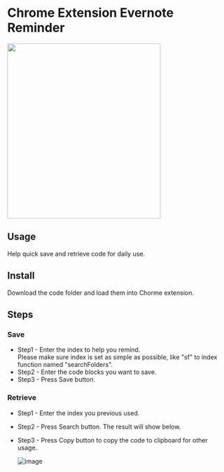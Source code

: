 # Chrome Extension Evernote Reminder


<img src="https://user-images.githubusercontent.com/17609819/215317654-0f785b0d-cf7b-4ee2-9870-3a02ccaf5994.png" width="350" height="400">

## Usage
Help quick save and retrieve code for daily use.

## Install
Download the code folder and load them into Chorme extension.



## Steps
### Save
* Step1 - Enter the index to help you remind.   
        Please make sure index is set as simple as possible, like "sf" to index function named "searchFolders". 
* Step2 - Enter the code blocks you want to save.
* Step3 - Press Save button.

### Retrieve
* Step1 - Enter the index you previous used.
* Step2 - Press Search button. The result will show below.
* Step3 - Press Copy button to copy the code to clipboard for other usage.


    ![image](https://user-images.githubusercontent.com/17609819/215316501-0a0c39ac-2116-45a1-b17c-8f764724ca26.png)




